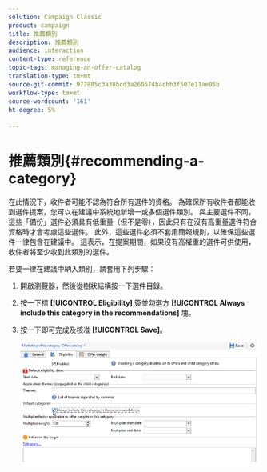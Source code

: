 ```yaml
---
solution: Campaign Classic
product: campaign
title: 推薦類別
description: 推薦類別
audience: interaction
content-type: reference
topic-tags: managing-an-offer-catalog
translation-type: tm+mt
source-git-commit: 972885c3a38bcd3a260574bacbb3f507e11ae05b
workflow-type: tm+mt
source-wordcount: '161'
ht-degree: 5%

---
```



# 推薦類別{#recommending-a-category}

在此情況下，收件者可能不認為符合所有選件的資格。 為確保所有收件者都能收到選件提案，您可以在建議中系統地新增一或多個選件類別。 與主要選件不同，這些「備份」選件必須具有低重量（但不是零），因此只有在沒有高重量選件符合資格時才會考慮這些選件。 此外，這些選件必須不套用簡報規則，以確保這些選件一律包含在建議中。 這表示，在提案期間，如果沒有高權重的選件可供使用，收件者將至少收到此類別的選件。

若要一律在建議中納入類別，請套用下列步驟：

1. 開啟瀏覽器，然後從樹狀結構按一下選件目錄。
1. 按一下標 **[!UICONTROL Eligibility]** 簽並勾選方 **[!UICONTROL Always include this category in the recommendations]** 塊。
1. 按一下即可完成及核准 **[!UICONTROL Save]**。

   ![](assets/offer_cat_default_001.png)

